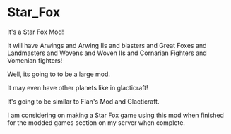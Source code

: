 Star_Fox
========

It's a Star Fox Mod!

It will have Arwings and Arwing IIs and blasters and Great Foxes and Landmasters and Wovens and Woven IIs and Cornarian 
Fighters and Vomenian fighters!

Well, its going to to be a large mod.

It may even have other planets like in glacticraft!

It's going to be similar to Flan's Mod and Glacticraft.


  I am considering on making a Star Fox game using this mod when finished for the modded games section on my server
when complete.
